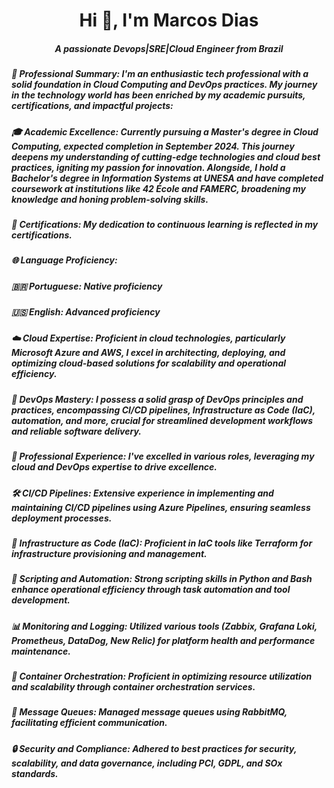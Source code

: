 <h1 align="center">Hi 👋, I'm Marcos Dias</h1>
<h5 align="center">A passionate Devops|SRE|Cloud Engineer from Brazil</h3>

<h5 align="left">🚀 Professional Summary:
I'm an enthusiastic tech professional with a solid foundation in Cloud Computing and DevOps practices. My journey in the technology world has been enriched by my academic pursuits, certifications, and impactful projects:

<h5 align="left">🎓 Academic Excellence: Currently pursuing a Master's degree in Cloud Computing, expected completion in September 2024. This journey deepens my understanding of cutting-edge technologies and cloud best practices, igniting my passion for innovation. Alongside, I hold a Bachelor's degree in Information Systems at UNESA and have completed coursework at institutions like 42 École and FAMERC, broadening my knowledge and honing problem-solving skills.

<h5 align="left">📜 Certifications: My dedication to continuous learning is reflected in my certifications.

<h5 align="left">🌐 Language Proficiency:
<h5 align="left">🇧🇷 Portuguese: Native proficiency
<h5 align="left">🇺🇸 English: Advanced proficiency

<h5 align="left">☁️ Cloud Expertise: Proficient in cloud technologies, particularly Microsoft Azure and AWS, I excel in architecting, deploying, and optimizing cloud-based solutions for scalability and operational efficiency.
<h5 align="left">🔧 DevOps Mastery: I possess a solid grasp of DevOps principles and practices, encompassing CI/CD pipelines, Infrastructure as Code (IaC), automation, and more, crucial for streamlined development workflows and reliable software delivery.
<h5 align="left">💼 Professional Experience: I've excelled in various roles, leveraging my cloud and DevOps expertise to drive excellence.
<h5 align="left">🛠️ CI/CD Pipelines: Extensive experience in implementing and maintaining CI/CD pipelines using Azure Pipelines, ensuring seamless deployment processes.
<h5 align="left">📜 Infrastructure as Code (IaC): Proficient in IaC tools like Terraform for infrastructure provisioning and management.
<h5 align="left">🔌 Scripting and Automation: Strong scripting skills in Python and Bash enhance operational efficiency through task automation and tool development.
<h5 align="left">📊 Monitoring and Logging: Utilized various tools (Zabbix, Grafana Loki, Prometheus, DataDog, New Relic) for platform health and performance maintenance.
<h5 align="left">🐳 Container Orchestration: Proficient in optimizing resource utilization and scalability through container orchestration services.
<h5 align="left">💌 Message Queues: Managed message queues using RabbitMQ, facilitating efficient communication.
<h5 align="left">🔒 Security and Compliance: Adhered to best practices for security, scalability, and data governance, including PCI, GDPL, and SOx standards.
